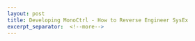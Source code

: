 ```yaml
---
layout: post
title: Developing MonoCtrl - How to Reverse Engineer SysEx
excerpt_separator:  <!--more-->
---
```


